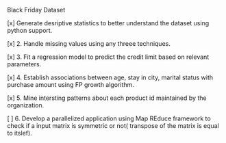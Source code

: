 Black Friday Dataset

[x] Generate desriptive statistics to better understand the dataset using python support.

[x] 2. Handle missing values using any threee techniques.

[x] 3. Fit a regression model to predict the credit limit based on relevant parameters.		

[x] 4. Establish associations between age, stay in city, marital status with purchase amount using FP growth algorithm.

[x] 5. Mine intersting patterns about each product id maintained by the organization.

[ ] 6. Develop a parallelized application using Map REduce framework to check if a input matrix is symmetric 		or not( transpose of the matrix is equal to itslef).
